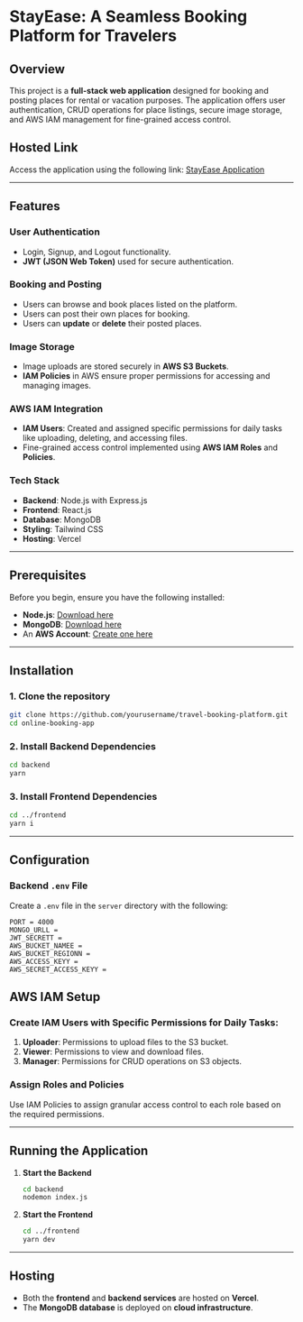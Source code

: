 # StayEase: A Seamless Booking Platform for Travelers

## Overview

This project is a **full-stack web application** designed for booking and posting places for rental or vacation purposes. The application offers user authentication, CRUD operations for place listings, secure image storage, and AWS IAM management for fine-grained access control.
## Hosted Link

Access the application using the following link: [StayEase Application](https://stay-ease-theta.vercel.app/)

---

## Features

### **User Authentication**
- Login, Signup, and Logout functionality.
- **JWT (JSON Web Token)** used for secure authentication.

### **Booking and Posting**
- Users can browse and book places listed on the platform.
- Users can post their own places for booking.
- Users can **update** or **delete** their posted places.

### **Image Storage**
- Image uploads are stored securely in **AWS S3 Buckets**.
- **IAM Policies** in AWS ensure proper permissions for accessing and managing images.

### **AWS IAM Integration**
- **IAM Users**: Created and assigned specific permissions for daily tasks like uploading, deleting, and accessing files.
- Fine-grained access control implemented using **AWS IAM Roles** and **Policies**.

### **Tech Stack**
- **Backend**: Node.js with Express.js
- **Frontend**: React.js
- **Database**: MongoDB
- **Styling**: Tailwind CSS
- **Hosting**: Vercel 

---

## Prerequisites

Before you begin, ensure you have the following installed:
- **Node.js**: [Download here](https://nodejs.org/)
- **MongoDB**: [Download here](https://www.mongodb.com/try/download/community)
- An **AWS Account**: [Create one here](https://aws.amazon.com/)

---

## Installation

### 1. Clone the repository
```bash
git clone https://github.com/yourusername/travel-booking-platform.git
cd online-booking-app
```

### 2. Install Backend Dependencies
```bash
cd backend
yarn
```

### 3. Install Frontend Dependencies
```bash
cd ../frontend
yarn i
```
---
## Configuration

### Backend `.env` File
Create a `.env` file in the `server` directory with the following:

```plaintext
PORT = 4000
MONGO_URLL =
JWT_SECRETT =
AWS_BUCKET_NAMEE =
AWS_BUCKET_REGIONN =
AWS_ACCESS_KEYY =
AWS_SECRET_ACCESS_KEYY =
```

## AWS IAM Setup

### Create IAM Users with Specific Permissions for Daily Tasks:
1. **Uploader**: Permissions to upload files to the S3 bucket.
2. **Viewer**: Permissions to view and download files.
3. **Manager**: Permissions for CRUD operations on S3 objects.

### Assign Roles and Policies
Use IAM Policies to assign granular access control to each role based on the required permissions.

---
## Running the Application

1. **Start the Backend**  
   ```bash
   cd backend
   nodemon index.js
   ```

2. **Start the Frontend**  
   ```bash
   cd ../frontend
   yarn dev
   ```
---
## Hosting

- Both the **frontend** and **backend services** are hosted on **Vercel**.  
- The **MongoDB database** is deployed on **cloud infrastructure**.
